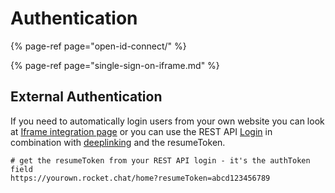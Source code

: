 # Authentication

{% page-ref page="open-id-connect/" %}

{% page-ref page="single-sign-on-iframe.md" %}

## External Authentication

If you need to automatically login users from your own website you can look at [Iframe integration page](../../../developer/iframe-integration/) or you can use the REST API [Login](../../../../api/rest-api/methods/authentication/login.md) in combination with [deeplinking](../../../developer/deeplink.md) and the resumeToken.

```text
# get the resumeToken from your REST API login - it's the authToken field
https://yourown.rocket.chat/home?resumeToken=abcd123456789
```

